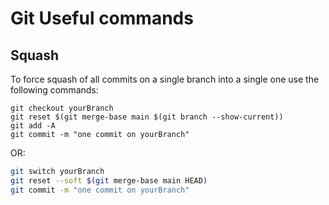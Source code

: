 
# Git Useful commands

## Squash

To force squash of all commits on a single branch into a single one use the following commands:
```
git checkout yourBranch
git reset $(git merge-base main $(git branch --show-current))
git add -A
git commit -m "one commit on yourBranch"
```

OR:

```bash
git switch yourBranch
git reset --soft $(git merge-base main HEAD)
git commit -m "one commit on yourBranch"
```
